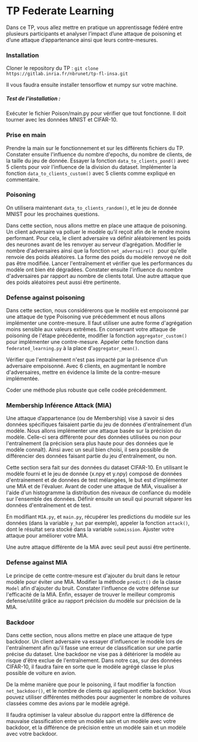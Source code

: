 # TP Federate Learning

Dans ce TP, vous allez mettre en pratique un apprentissage fédéré entre plusieurs
participants et analyser l’impact d’une attaque de poisoning et d’une
attaque d’appartenance ainsi que leurs contre-mesures.

### Installation  

Cloner le repository du TP : ```git clone https://gitlab.inria.fr/nbrunet/tp-fl-insa.git```

Il vous faudra ensuite installer tensorflow et numpy sur votre machine.

##### Test de l'installation :
Exécuter le fichier Poison/main.py pour vérifier que tout fonctionne. Il doit tourner avec les données MNIST et CIFAR-10.

### Prise en main

Prendre la main sur le fonctionnement et sur les différents fichiers du TP. 
Constater ensuite l'influence du nombre d'epochs, du nombre de clients, de la taille du jeu de donnée. 
Essayer la fonction ```data_to_clients_pond()``` avec 5 clients pour voir l'influence de la division du dataset.
Implémenter la fonction ```data_to_clients_custom()``` avec 5 clients comme expliqué en commentaire.

### Poisoning 

On utilisera maintenant ```data_to_clients_random()```, et le jeu de donnée MNIST pour les prochaines questions.

Dans cette section, nous allons mettre en place une attaque de poisoning.
Un client adversaire va polluer le modèle qu’il reçoit afin de le rendre moins
performant. Pour cela, le client adversaire va définir aléatoirement les poids des
neurones avant de les renvoyer au serveur d’agrégation.
Modifier le nombre d'adversaires ainsi que la fonction ```net_adversaire() ``` pour qu'elle renvoie des poids aléatoires. 
La forme des poids du modèle renvoyé ne doit pas être modifiée.
Lancer l'entraînement et vérifier que les performances du modèle ont bien été dégradées.
Constater ensuite l'influence du nombre d'adversaires par rapport au nombre de clients total.
Une autre attaque que des poids aléatoires peut aussi être pertinente.

### Defense against poisoning

Dans cette section, nous considérerons que le modèle est empoisonné par une attaque de type Poisoning vue précédemment 
et nous allons implémenter une contre-mesure.
Il faut utiliser une autre forme d'agrégation moins sensible aux valeurs extrêmes. 
En conservant votre attaque de poisoning de l'étape précédente, modifier la fonction ```aggregator_custom()``` pour implémenter une contre-mesure.
Appeler cette fonction dans ```federated_learning.py``` à la place d'```aggregator_mean()```.

Vérifier que l'entraînement n'est pas impacté par la présence d'un adversaire empoisonné. 
Avec 6 clients, en augmentant le nombre d'adversaires, mettre en évidence la limite de la contre-mesure implémentée.

Coder une méthode plus robuste que celle codée précédemment. 

### Membership Inférence Attack (MIA)

Une attaque d’appartenance (ou de Membership) vise à savoir si des données 
spécifiques faisaient partie du jeu de données d'entraînement d’un modèle.
Nous allons implémenter une attaque basée sur la précision du modèle. Celle-ci sera
différente pour des données utilisées ou non pour l'entraînement (la précision sera plus
haute pour des données que le modèle connaît). Ainsi avec un seuil bien
choisi, il sera possible de différencier des données faisant partie du jeu
d'entraînement, ou non.

Cette section sera fait sur des données du dataset CIFAR-10. 
En utilisant le modèle fourni et le jeu de donnée (x.npy et y.npy) composé de données d'entrainement et de données de test mélangées,
le but est d'implémenter une MIA et de l'évaluer. 
Avant de coder une attaque de MIA, visualiser à l'aide d'un histogramme la distribution des niveaux de confiance du modèle sur l'ensemble des données.
Définir ensuite un seuil qui pourrait séparer les données d'entraînement et de test.

En modifiant ```MIA.py```, et ```main.py```, 
récupérer les predictions du modèle sur les données (dans la variable ```y_hat``` par exemple), appeler la fonction ```attack()```, 
dont le résultat sera stocké dans la variable ```submission```. 
Ajuster votre attaque pour améliorer votre MIA.

Une autre attaque différente de la MIA avec seuil peut aussi être pertinente.

### Defense against MIA

Le principe de cette contre-mesure est d'ajouter du bruit dans le retour modèle pour éviter une MIA.
Modifier la méthode ```predict()``` de la classe ```Model``` afin d'ajouter du bruit.
Constater l'influence de votre défense sur l'efficacité de la MIA.
Enfin, essayer de trouver le meilleur compromis defense/utilité grâce au rapport précision du modèle sur précision de la MIA.

### Backdoor

Dans cette section, nous allons mettre en place une attaque de type backdoor.
Un client adversaire va essayer d'influencer le modèle lors de l'entraînement
afin qu'il fasse une erreur de classification sur une partie précise du dataset.
Une backdoor ne vise pas à détériorer la modèle au risque d'être exclue de l'entraînement.
Dans notre cas, sur des données CIFAR-10, il faudra faire en sorte que le modèle agrégé classe le plus possible de voiture en avion. 

De la même manière que pour le poisoning, il faut modifier la fonction ```net_backdoor()```, 
et le nombre de clients qui appliquent cette backdoor. 
Vous pouvez utiliser différentes méthodes pour augmenter le nombre de voitures classées comme des avions par le modèle agrégé. 

Il faudra optimiser la valeur absolue du rapport entre la différence de mauvaise classification entre un modèle sain et un modèle avec votre backdoor,
et la différence de précision entre un modèle sain et un modèle avec votre backdoor. 